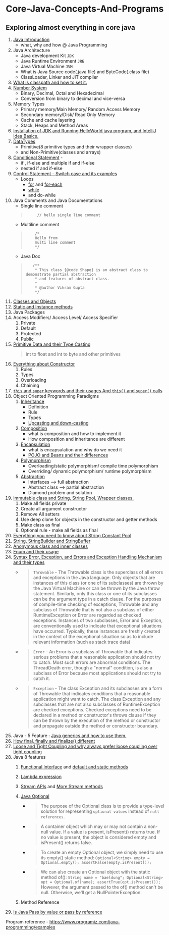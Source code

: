 # Core-Java-Concepts-And-Programs
## Exploring almost everything in core java
1. [Java Introduction](https://en.wikipedia.org/wiki/Java_(software_platform))
    - what, why and how @ Java Programming
2. Java Architecture
   - Java development Kit `JDK`
   - Java Runtime Environment `JRE`
   - Java Virtual Machine `JVM`
   - What is Java Source code(.java file) and ByteCode(.class file)
   - ClassLoader, Linker and JIT compiler
3. [What is classpath and how to set it.](https://medium.com/@basecs101/do-you-know-classpath-in-java-latest-2800574878c)
4. [Number System](https://www.baeldung.com/java-binary-numbers)
   - Binary, Decimal, Octal and Hexadecimal
   - Conversion from binary to decimal and vice-versa
5. Memory Types
   - Primary memory/Main Memory/ Random Access Memory
   - Secondary memory/Disk/ Read Only Memory
   - Cache and cache layering
   - Stack, Heaps and Method Areas
6. [Installation of JDK and Running HelloWorld.java program, and IntelliJ Idea Basics.](https://docs.oracle.com/en/java/javase/11/install/installation-jdk-microsoft-windows-platforms.html#GUID-A7E27B90-A28D-4237-9383-A58B416071CA)
7. [DataTypes](https://medium.com/@basecs101/primitive-data-types-and-what-default-values-are-assigned-to-them-in-java-e6ee8ee16459)
   - Primitive(8 primitive types and their wrapper classes) 
   - and Non-Primitive(classes and arrays)
8. [Conditional Statement](https://www.w3schools.com/java/java_conditions.asp) - 
   - if , if-else and multiple if and if-else
   - nested if and if-else
9. [Control Statement - Switch case and its examples](https://www.w3schools.com/java/java_conditions_shorthand.asp)
   - Loops
     - [for](https://www.w3schools.com/java/java_for_loop.asp) and [for-each](https://www.w3schools.com/java/java_foreach_loop.asp)
     - [while](https://www.w3schools.com/java/java_while_loop.asp) 
     - and do-while
10. Java Comments and Java Documentations
    - Single line comment
    >          // hello single line comment
    - Multiline comment
    >         /*
    >         Hello from
    >         multi line comment
    >         */
    - Java Doc
    >        /**
    >         * This class {@code Shape} is an abstract class to demonstrate partial abstraction
    >         * and features of abstract class.
    >         *
    >         * @author Vikram Gupta
    >         */
11. [Classes and Objects](https://medium.com/@basecs101/know-the-difference-between-reference-object-instance-and-class-b5eaa51eb22b)
12. [Static and Instance methods](https://medium.com/@basecs101/know-the-differences-between-static-and-instance-methods-in-java-988be358c46a)
13. Java Packages
14. Access Modifiers/ Access Level/ Access Specifier
    1. Private
    2. Default
    3. Protected
    4. Public
15. [Primitive Data and their Type Casting](https://medium.com/@basecs101/primitive-data-types-and-what-default-values-are-assigned-to-them-in-java-e6ee8ee16459) 
    > int to float and int to byte and other primitives
16. [Everything about Constructor](https://medium.com/@basecs101/constructors-constructor-overloading-and-constructor-chaining-in-java-complete-guide-latest-c10cb8a244bd)
    1. Rules
    2. Types
    3. Overloading
    4. Chaining
17. [`this` and `super` keywords and their usages And `this()` and `super()` calls](https://medium.com/@basecs101/difference-between-this-and-super-keywords-and-this-and-super-calls-in-java-220053cf7d39)
18. Object Oriented Programming Paradigms
    1. [Inheritance](https://medium.com/@basecs101/what-is-inheritance-and-composition-in-java-check-the-differences-updated-37b8fe54cf80)
        - Definition
        - Rule
        - Types
        - [Upcasting and down-casting](https://medium.com/@basecs101/what-is-up-casting-and-down-casting-in-java-latest-ca114ef76a5f)
    2. [Composition](https://medium.com/@basecs101/what-is-inheritance-and-composition-in-java-check-the-differences-updated-37b8fe54cf80)
       - what is composition and how to implement it
       - How composition and inheritance are different
    3. [Encapsulation](https://medium.com/@basecs101/are-you-confused-with-encapsulation-clear-it-now-updated-30bd6ca66bfa)
        - what is encapsulation and why do we need it
        - [POJO and Beans and their differences](https://medium.com/@basecs101/what-do-pojo-and-bean-mean-in-java-how-are-they-different-latest-9555824e13a9)
    4. [Polymorphism](https://medium.com/@basecs101/what-is-method-overloading-and-method-overriding-in-java-latest-a7b74f83b7b6)
        - Overloading/static polymorphism/ compile time polymorphism
        - Overriding/ dynamic polymorphism/ runtime polymorphism
    5. [Abstraction](https://medium.com/@basecs101/why-you-must-know-abstraction-latest-6f11a85c50f0)
        - Interfaces --> full abstraction
        - Abstract class --> partial abstraction
        - Diamond problem and solution
19. [Immutable class and String, String Pool, Wrapper classes.](https://medium.com/javarevisited/do-you-know-immutable-class-in-java-why-string-is-immutable-dc18b0cec4b9)
    1. Make all fields private
    2. Create all argument constructor
    3. Remove All setters
    4. Use deep clone for objects in the constructor and getter methods
    5. Make class as final
    6. Optional rule - make all fields as final
20. [Everything you need to know about String Constant Pool](https://medium.com/javarevisited/what-does-string-pool-mean-in-java-996f0554e1dc)
21. [String, StringBuilder and StringBuffer](https://medium.com/@basecs101/string-stringbuilder-and-stringbuffer-a-complete-guide-5ddd083a2ad5)
22. [Anonymous class and inner classes](https://medium.com/@basecs101/do-you-know-nested-and-inner-classes-in-java-latest-b270e0988091)
23. [Enum and their usage](https://medium.com/@basecs101/confused-with-enum-here-is-an-article-to-clear-it-latest-e39d88fe7c66)
24. [Syntax Error, Exception, and Errors and Exception Handling Mechanism and their types](https://medium.com/@basecs101/exceptions-checked-and-unchecked-exceptions-and-handling-methods-in-java-a-complete-guide-latest-fc07b0bc381)
    - > `Throwable` - The Throwable class is the superclass of all errors and exceptions in the Java language. Only objects that are instances of this class (or one of its subclasses) are thrown by the Java Virtual Machine or can be thrown by the Java throw statement. Similarly, only this class or one of its subclasses can be the argument type in a catch clause. For the purposes of compile-time checking of exceptions, Throwable and any subclass of Throwable that is not also a subclass of either RuntimeException or Error are regarded as checked exceptions.
    Instances of two subclasses, Error and Exception, are conventionally used to indicate that exceptional situations have occurred. Typically, these instances are freshly created in the context of the exceptional situation so as to include relevant information (such as stack trace data)
    - > `Error` - An Error is a subclass of Throwable that indicates serious problems that a reasonable application should not try to catch. Most such errors are abnormal conditions. The ThreadDeath error, though a "normal" condition, is also a subclass of Error because most applications should not try to catch it.
    - > `Exception` - The class Exception and its subclasses are a form of Throwable that indicates conditions that a reasonable application might want to catch.
      The class Exception and any subclasses that are not also subclasses of RuntimeException are checked exceptions. Checked exceptions need to be declared in a method or constructor's throws clause if they can be thrown by the execution of the method or constructor and propagate outside the method or constructor boundary.
25. Java - 5 Feature : [Java generics and how to use them.](https://medium.com/@basecs101/java-generics-why-are-they-used-interview-questions-8367e1266c8c)
26. [How final, finally and finalize() different](https://medium.com/@basecs101/know-the-differences-between-final-finally-and-finalize-in-java-latest-668e65c5e9d5)
27. [Loose and Tight Coupling and why always prefer loose coupling over tight coupling](https://medium.com/@basecs101/do-you-know-the-tight-and-loose-coupling-in-the-oop-latest-b03f8e600115)
28. Java 8 features
    1. [Functional Interface](https://medium.com/@basecs101/java-8-functional-interface-the-feature-that-you-must-know-latest-b2a539bb7917) and [default and static methods](https://medium.com/@basecs101/java-8-new-features-that-you-must-know-latest-751297051795)
    2. [Lambda expression](https://medium.com/@basecs101/java-8-lambda-expression-the-feature-that-you-must-know-lastest-e0d9f8a8bc13)
    3. [Stream APIs](https://medium.com/@basecs101/java-8-features-interview-questions-stream-apis-interview-questions-updated-37f50f1ad5b5) and [More Stream methods](https://medium.com/@basecs101/java-8-frequently-used-stream-methods-latest-interview-questions-126a7d370cfd)
    4. [Java Optional](https://www.baeldung.com/java-optional)
       - > The purpose of the Optional class is to provide a type-level solution for representing `optional values` instead of `null references`.
       - > A container object which may or may not contain a non-null value. If a value is present, isPresent() returns true. If no value is present, the object is considered empty and isPresent() returns false.
       - > To create an empty Optional object, we simply need to use its empty() static method: 
         > `Optional<String> empty = Optional.empty();
         assertFalse(empty.isPresent());`
       - > We can also create an Optional object with the static method of():
         > `String name = "baeldung";
         Optional<String> opt = Optional.of(name);
         assertTrue(opt.isPresent());` 
         > However, the argument passed to the of() method can't be null. Otherwise, we'll get a NullPointerException:
         
    5. Method Reference
29. [Is Java Pass by value or pass by reference](https://medium.com/@basecs101/is-java-pass-by-value-or-pass-by-reference-73a73b0c2234)

Program reference - https://www.programiz.com/java-programming/examples